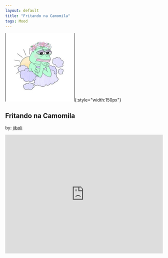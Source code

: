 ```yaml
---
layout: default
title: "Fritando na Camomila"
tags: Mood
---
```

![Pepe](/assets/img/camomila.png){:style="width:150px"}
## Fritando na Camomila
by: [jiboli](https://open.spotify.com/user/12144536312)


<iframe src="https://open.spotify.com/embed/playlist/1FoOxjDwqsyhQWxPU5Tiz4" width="100%" height="380" frameborder="0" allowtransparency="true" allow="encrypted-media"></iframe>

